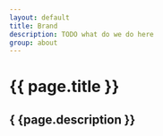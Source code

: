 ```yaml
---
layout: default
title: Brand
description: TODO what do we do here
group: about
---
```


# {{ page.title }}
## { {page.description }}